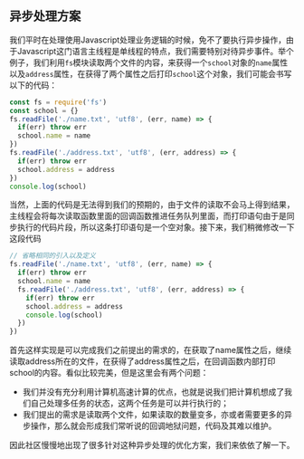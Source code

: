 ## 异步处理方案

我们平时在处理使用Javascript处理业务逻辑的时候，免不了要执行异步操作，由于Javascript这门语言主线程是单线程的特点，我们需要特别对待异步事件。举个例子，我们利用`fs`模块读取两个文件的内容，来获得一个`school`对象的`name`属性以及`address`属性，在获得了两个属性之后打印`school`这个对象，我们可能会书写以下的代码：

```javascript
const fs = require('fs')
const school = {}
fs.readFile('./name.txt', 'utf8', (err, name) => {
  if(err) throw err
  school.name = name
})
fs.readFile('./address.txt', 'utf8', (err, address) => {
  if(err) throw err
  school.address = address
})
console.log(school)
```

当然，上面的代码是无法得到我们的预期的，由于文件的读取不会马上得到结果，主线程会将每次读取函数里面的回调函数推进任务队列里面，而打印语句由于是同步执行的代码片段，所以这条打印语句是一个空对象。接下来，我们稍微修改一下这段代码

```javascript
// 省略相同的引入以及定义
fs.readFile('./name.txt', 'utf8', (err, name) => {
  if(err) throw err
  school.name = name
  fs.readFile('./address.txt', 'utf8', (err, address) => {
    if(err) throw err
    school.address = address
    console.log(school)
  })
})
```

首先这样实现是可以完成我们之前提出的需求的，在获取了name属性之后，继续读取address所在的文件，在获得了address属性之后，在回调函数内部打印school的内容。看似比较完美，但是这里会有两个问题：

+ 我们并没有充分利用计算机高速计算的优点，也就是说我们把计算机想成了我们自己处理多任务的状态，这两个任务是可以并行执行的；
+ 我们提出的需求是读取两个文件，如果读取的数量变多，亦或者需要更多的异步操作，那么就会形成我们常听说的回调地狱问题，代码及其难以维护。

因此社区慢慢地出现了很多针对这种异步处理的优化方案，我们来依依了解一下。

